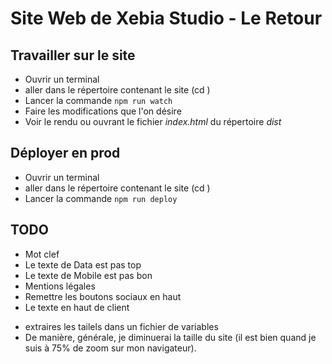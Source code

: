 Site Web de Xebia Studio - Le Retour
====================================

Travailler sur le site
---

  * Ouvrir un terminal
  * aller dans le répertoire contenant le site (cd <nom du site>)
  * Lancer la commande <code>npm run watch</code>
  * Faire les modifications que l'on désire
  * Voir le rendu ou ouvrant le fichier *index.html* du répertoire *dist*


Déployer en prod
---

  * Ouvrir un terminal
  * aller dans le répertoire contenant le site (cd <nom du site>)
  * Lancer la commande <code>npm run deploy</code>


TODO
----

  * Mot clef
  * Le texte de Data est pas top
  * Le texte de Mobile est pas bon
  * Mentions légales
  * Remettre les boutons sociaux en haut
  * Le texte en haut de client


  - extraires les tailels dans un fichier de variables
  - De manière, générale, je diminuerai la taille du site (il est bien quand je suis à 75% de zoom sur mon navigateur).
